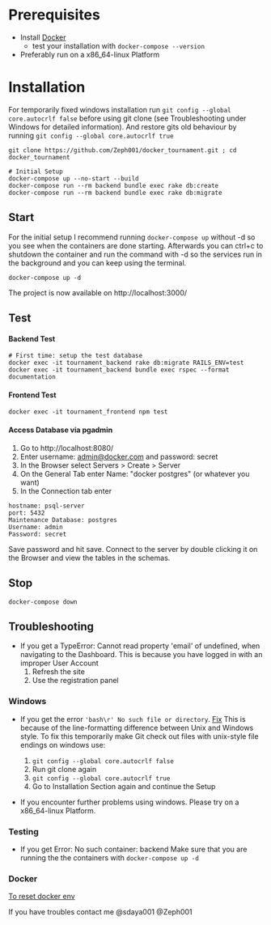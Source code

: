 # Prerequisites
* Install [Docker]( https://docs.docker.com/get-docker/)
    - test your installation with
    `docker-compose --version`
* Preferably run on a x86_64-linux Platform


# Installation
For temporarily fixed windows installation run `git config --global core.autocrlf false` before using git clone (see Troubleshooting under Windows for detailed information).  And restore gits old behaviour by running `git config --global core.autocrlf true`
```shell
git clone https://github.com/Zeph001/docker_tournament.git ; cd docker_tournament

# Initial Setup
docker-compose up --no-start --build
docker-compose run --rm backend bundle exec rake db:create
docker-compose run --rm backend bundle exec rake db:migrate
```
## Start
 For the initial setup I recommend running `docker-compose up` without -d so you see when the containers are done starting. Afterwards you can ctrl+c to shutdown the container and run the command with -d so the services run in the background and you can keep using the terminal.
```shell
docker-compose up -d
```
The project is now available on http://localhost:3000/

## Test

#### Backend Test
```shell
# First time: setup the test database
docker exec -it tournament_backend rake db:migrate RAILS_ENV=test
docker exec -it tournament_backend bundle exec rspec --format documentation
```
#### Frontend Test
```shell
docker exec -it tournament_frontend npm test
```

#### Access Database via pgadmin
1. Go to http://localhost:8080/
2. Enter username: admin@docker.com and password: secret 
3. In the Browser select Servers > Create > Server
4. On the General Tab enter Name: "docker postgres" (or whatever you want)
5. In the Connection tab enter 
```
hostname: psql-server
port: 5432
Maintenance Database: postgres
Username: admin
Password: secret
```
Save password and hit save. Connect to the server by double clicking it on the Browser and view the tables in the schemas.

## Stop
```shell
docker-compose down
```

## Troubleshooting
* If you get a TypeError: Cannot read property 'email' of undefined, when navigating to the Dashboard.
  This is because you have logged in with an improper User Account
  1. Refresh the site
  2. Use the registration panel

### Windows
* If you get the error `'bash\r' No such file or directory`. [Fix](https://stackoverflow.com/questions/29045140/env-bash-r-no-such-file-or-directory)
  This is because of the line-formatting difference between Unix and Windows style.
  To fix this temporarily make Git check out files with unix-style file endings on windows use:
   1. `git config --global core.autocrlf false`
   2. Run git clone again
   3. `git config --global core.autocrlf true`
   4. Go to Installation Section again and continue the Setup


* If you encounter further problems using windows. Please try on a x86_64-linux Platform.

### Testing
* If you get Error: No such container: backend 
  Make sure that you are running the the containers with `docker-compose up -d`

### Docker
[To reset docker env](https://www.digitalocean.com/community/tutorials/how-to-remove-docker-images-containers-and-volumes)

If you have troubles contact me @sdaya001 @Zeph001
